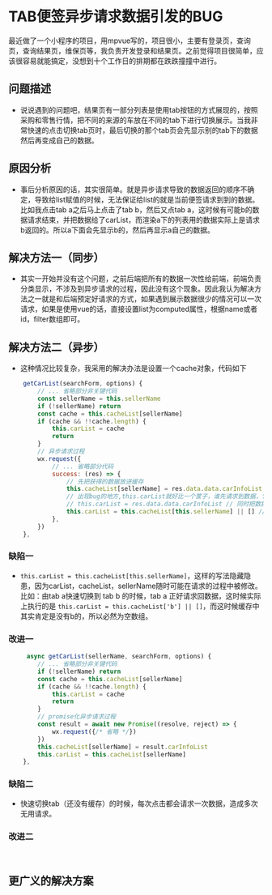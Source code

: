 # TAB便签异步请求数据引发的BUG

最近做了一个小程序的项目，用mpvue写的，项目很小，主要有登录页，查询页，查询结果页，维保页等，我负责开发登录和结果页。之前觉得项目很简单，应该很容易就能搞定，没想到十个工作日的排期都在跌跌撞撞中进行。

## 问题描述
* 说说遇到的问题吧，结果页有一部分列表是使用tab按钮的方式展现的，按照采购和零售行情，把不同的来源的车放在不同的tab下进行切换展示。当我非常快速的点击切换tab页时，最后切换的那个tab页会先显示别的tab下的数据然后再变成自己的数据。

## 原因分析
* 事后分析原因的话，其实很简单。就是异步请求导致的数据返回的顺序不确定，导致给list赋值的时候，无法保证给list的就是当前便签请求到到的数据。比如我点击tab a之后马上点击了tab b，然后又点tab a，这时候有可能b的数据请求结束，并把数据给了carList，而渲染a下的列表用的数据实际上是请求b返回的。所以a下面会先显示b的，然后再显示a自己的数据。

## 解决方法一（同步）
* 其实一开始并没有这个问题，之前后端把所有的数据一次性给前端，前端负责分类显示，不涉及到异步请求的过程，因此没有这个现象。因此我认为解决方法之一就是和后端预定好请求的方式，如果遇到展示数据很少的情况可以一次请求，如果是使用vue的话，直接设置list为computed属性，根据name或者id，filter数组即可。

## 解决方法二（异步）
* 这种情况比较复杂，我采用的解决办法是设置一个cache对象，代码如下
```javascript
    getCarList(searchForm, options) {
        // ... 省略部分非关键代码
        const sellerName = this.sellerName 
        if (!sellerName) return
        const cache = this.cacheList[sellerName]
        if (cache && !!cache.length) {
            this.carList = cache
            return
        }
        // 异步请求过程
        wx.request({
            // ... 省略部分代码
            success: (res) => {
                // 先把获得的数据放进缓存
                this.cacheList[sellerName] = res.data.data.carInfoList
                // 出现bug的地方,this.carList就好比一个筐子，谁先请求到数据，它的里面装的就是谁。
                // this.carList = res.data.data.carInfoList // 同时把数据给v-for循环中的carList，carList得值变化或会重新渲染列表
                this.carList = this.cacheList[this.sellerName] || [] // 临时处理的办法：从缓存中找，没找到就是空的
            },
        })
    },
```
### 缺陷一
* `this.carList = this.cacheList[this.sellerName]`，这样的写法隐藏隐患，因为carList，cacheList，sellerName随时可能在请求的过程中被修改。比如：由tab a快速切换到 tab b 的时候，tab a 正好请求回数据，这时候实际上执行的是 `this.carList = this.cacheList['b'] || []`，而这时候缓存中其实肯定是没有b的，所以必然为空数组。

### 改进一
```javascript
     async getCarList(sellerName, searchForm, options) {
        // ... 省略部分非关键代码
        if (!sellerName) return
        const cache = this.cacheList[sellerName]
        if (cache && !!cache.length) {
            this.carList = cache
            return
        }
        // promise化异步请求过程
        const result = await new Promise((resolve, reject) => {
            wx.request({/* 省略 */})
        })
        this.cacheList[sellerName] = result.carInfoList
        this.carList = this.cacheList[sellerName]
    },
```
### 缺陷二
* 快速切换tab（还没有缓存）的时候，每次点击都会请求一次数据，造成多次无用请求。

### 改进二
```javascript
    
```

## 更广义的解决方案

